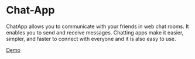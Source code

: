 # Chat-App

ChatApp allows you to communicate with your friends in web chat rooms. It enables you to send and receive messages. Chatting apps make it easier, simpler, and faster to connect with everyone and it is also easy to use.

[Demo](https://chat-app-coral-eta.vercel.app)


